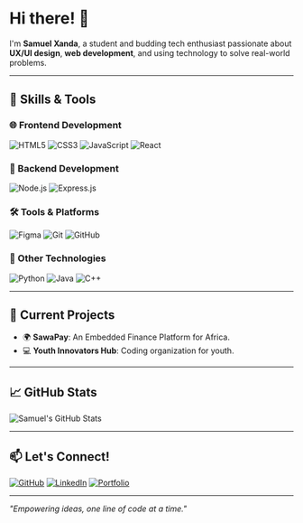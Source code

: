# Hi there! 👋

I'm **Samuel Xanda**, a student and budding tech enthusiast passionate about **UX/UI design**, **web development**, and using technology to solve real-world problems. 

---

## 🚀 Skills & Tools

### 🌐 Frontend Development
![HTML5](https://img.shields.io/badge/-HTML5-E34F26?logo=html5&logoColor=white&style=flat)
![CSS3](https://img.shields.io/badge/-CSS3-1572B6?logo=css3&logoColor=white&style=flat)
![JavaScript](https://img.shields.io/badge/-JavaScript-F7DF1E?logo=javascript&logoColor=black&style=flat)
![React](https://img.shields.io/badge/-React-61DAFB?logo=react&logoColor=black&style=flat)

### 🔧 Backend Development
![Node.js](https://img.shields.io/badge/-Node.js-339933?logo=node.js&logoColor=white&style=flat)
![Express.js](https://img.shields.io/badge/-Express.js-000000?logo=express&logoColor=white&style=flat)

### 🛠️ Tools & Platforms
![Figma](https://img.shields.io/badge/-Figma-F24E1E?logo=figma&logoColor=white&style=flat)
![Git](https://img.shields.io/badge/-Git-F05032?logo=git&logoColor=white&style=flat)
![GitHub](https://img.shields.io/badge/-GitHub-181717?logo=github&logoColor=white&style=flat)

### 📱 Other Technologies
![Python](https://img.shields.io/badge/-Python-3776AB?logo=python&logoColor=white&style=flat)
![Java](https://img.shields.io/badge/-Java-007396?logo=java&logoColor=white&style=flat)
![C++](https://img.shields.io/badge/-C++-00599C?logo=cplusplus&logoColor=white&style=flat)

---

## 🌟 Current Projects
- 🌍 **SawaPay**: An Embedded Finance Platform for Africa.
- 💻 **Youth Innovators Hub**: Coding organization for youth.

---

## 📈 GitHub Stats
![Samuel's GitHub Stats](https://github-readme-stats.vercel.app/api?username=SamuelXanda&show_icons=true&theme=radical)

---

## 📫 Let's Connect!
[![GitHub](https://img.shields.io/badge/GitHub-181717?logo=github&logoColor=white)](https://github.com/SamuelXanda)
[![LinkedIn](https://img.shields.io/badge/LinkedIn-0077B5?logo=linkedin&logoColor=white)](#)
[![Portfolio](https://img.shields.io/badge/Portfolio-000000?logo=firefox&logoColor=white)](#)

---

_"Empowering ideas, one line of code at a time."_
